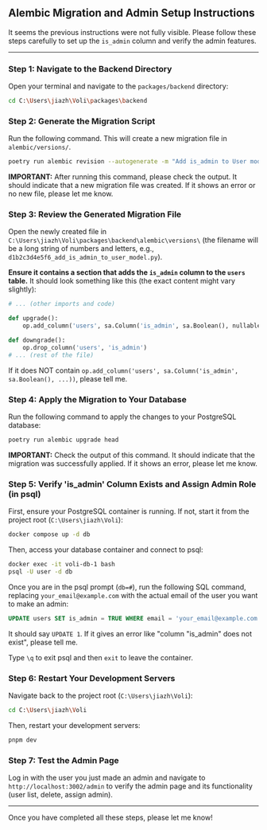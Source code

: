 ## Alembic Migration and Admin Setup Instructions

It seems the previous instructions were not fully visible. Please follow these steps carefully to set up the `is_admin` column and verify the admin features.

---

### Step 1: Navigate to the Backend Directory

Open your terminal and navigate to the `packages/backend` directory:

```bash
cd C:\Users\jiazh\Voli\packages\backend
```

### Step 2: Generate the Migration Script

Run the following command. This will create a new migration file in `alembic/versions/`.

```bash
poetry run alembic revision --autogenerate -m "Add is_admin to User model"
```

**IMPORTANT:** After running this command, please check the output. It should indicate that a new migration file was created. If it shows an error or no new file, please let me know.

### Step 3: Review the Generated Migration File

Open the newly created file in `C:\Users\jiazh\Voli\packages\backend\alembic\versions\` (the filename will be a long string of numbers and letters, e.g., `d1b2c3d4e5f6_add_is_admin_to_user_model.py`).

**Ensure it contains a section that adds the `is_admin` column to the `users` table.** It should look something like this (the exact content might vary slightly):

```python
# ... (other imports and code)

def upgrade():
    op.add_column('users', sa.Column('is_admin', sa.Boolean(), nullable=True, server_default=sa.text('false')))

def downgrade():
    op.drop_column('users', 'is_admin')
# ... (rest of the file)
```

If it does NOT contain `op.add_column('users', sa.Column('is_admin', sa.Boolean(), ...))`, please tell me.

### Step 4: Apply the Migration to Your Database

Run the following command to apply the changes to your PostgreSQL database:

```bash
poetry run alembic upgrade head
```

**IMPORTANT:** Check the output of this command. It should indicate that the migration was successfully applied. If it shows an error, please let me know.

### Step 5: Verify 'is_admin' Column Exists and Assign Admin Role (in psql)

First, ensure your PostgreSQL container is running. If not, start it from the project root (`C:\Users\jiazh\Voli`):

```bash
docker compose up -d db
```

Then, access your database container and connect to psql:

```bash
docker exec -it voli-db-1 bash
psql -U user -d db
```

Once you are in the psql prompt (`db=#`), run the following SQL command, replacing `your_email@example.com` with the actual email of the user you want to make an admin:

```sql
UPDATE users SET is_admin = TRUE WHERE email = 'your_email@example.com';
```

It should say `UPDATE 1`. If it gives an error like "column \"is_admin\" does not exist", please tell me.

Type `\q` to exit psql and then `exit` to leave the container.

### Step 6: Restart Your Development Servers

Navigate back to the project root (`C:\Users\jiazh\Voli`):

```bash
cd C:\Users\jiazh\Voli
```

Then, restart your development servers:

```bash
pnpm dev
```

### Step 7: Test the Admin Page

Log in with the user you just made an admin and navigate to `http://localhost:3002/admin` to verify the admin page and its functionality (user list, delete, assign admin).

---

Once you have completed all these steps, please let me know!